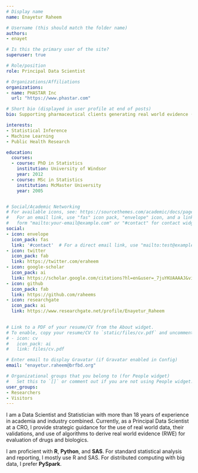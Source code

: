 ```yaml
---
# Display name
name: Enayetur Raheem

# Username (this should match the folder name)
authors:
- enayet

# Is this the primary user of the site?
superuser: true

# Role/position
role: Principal Data Scientist

# Organizations/Affiliations
organizations:
- name: PHASTAR Inc
  url: "https://www.phastar.com"

# Short bio (displayed in user profile at end of posts)
bio: Supporting pharmaceutical clients generating real world evidence (RWE) from real world data (RWD). The best way to get a response from me is to leave a comment down below. For career advice, please use email. Opinion expressed here are my own.

interests:
- Statistical Inference
- Machine Learning
- Public Health Research

education:
  courses:
  - course: PhD in Statistics
    institution: University of Windsor
    year: 2012
  - course: MSc in Statistics
    institution: McMaster University
    year: 2005


# Social/Academic Networking
# For available icons, see: https://sourcethemes.com/academic/docs/page-builder/#icons
#   For an email link, use "fas" icon pack, "envelope" icon, and a link in the
#   form "mailto:your-email@example.com" or "#contact" for contact widget.
social:
- icon: envelope
  icon_pack: fas
  link: '#contact'  # For a direct email link, use "mailto:test@example.org".
- icon: twitter
  icon_pack: fab
  link: https://twitter.com/eraheem
- icon: google-scholar 
  icon_pack: ai
  link: https://scholar.google.com/citations?hl=en&user=_7juYKUAAAAJ&view_op=list_works&sortby=pubdate
- icon: github
  icon_pack: fab
  link: https://github.com/raheems
- icon: researchgate
  icon_pack: ai
  link: https://www.researchgate.net/profile/Enayetur_Raheem
  

# Link to a PDF of your resume/CV from the About widget.
# To enable, copy your resume/CV to `static/files/cv.pdf` and uncomment the lines below.
# - icon: cv
#   icon_pack: ai
#   link: files/cv.pdf

# Enter email to display Gravatar (if Gravatar enabled in Config)
email: "enayetur.raheem@brfbd.org"

# Organizational groups that you belong to (for People widget)
#   Set this to `[]` or comment out if you are not using People widget.
user_groups:
- Researchers
- Visitors
---
```


I am a Data Scientist and Statistician with more than 18 years of experience in academia and industry combined. Currently, as a Principal Data Scientist at a CRO, I provide strategic guidance for the use of real world data, their validations, and use of algorithms to derive real world evidence (RWE) for evaluation of drugs and biologics.

I am proficient with __R__, __Python__, and __SAS__. For standard statistical analysis and reporting, I mostly use R and SAS. For distributed computing with big data, I prefer __PySpark__. 